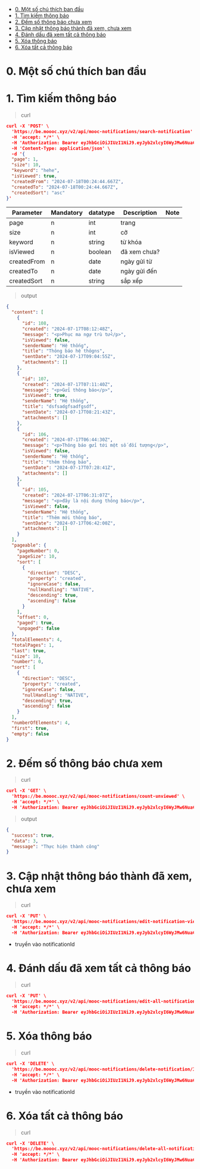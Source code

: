 - [0. Một số chú thích ban đầu](#0-một-số-chú-thích-ban-đầu)
- [1. Tìm kiếm thông báo](#1-tìm-kiếm-thông-báo)
- [2. Đếm số thông báo chưa xem](#2.đếm-số-thông-báo-chưa-xem)
- [3. Cập nhật thông báo thành đã xem, chưa xem](#3.cập-nhật-thông-báo-thành-đã-xem-chưa-xem)
- [4. Đánh dấu đã xem tất cả thông báo](#4.đánh-dấu-đã-xem-tất-cả-thông-báo)
- [5. Xóa thông báo](#5.xóa-thông-báo)
- [6. Xóa tất cả thông báo](#6.xóa-tất-cả-thông-báo)


# 0. Một số chú thích ban đầu

# 1. Tìm kiếm thông báo

> curl

```json
curl -X 'POST' \
  'https://be.moooc.xyz/v2/api/mooc-notifications/search-notification' \
  -H 'accept: */*' \
  -H 'Authorization: Bearer eyJhbGciOiJIUzI1NiJ9.eyJyb2xlcyI6WyJMw6NuaCDEkeG6oW8iLCJjYXNjYWNhY3NjMTIzMjEiXSwibmFtZSI6ImVkeCIsImlzU3VwZXJVc2VyIjp0cnVlLCJpZCI6NCwicG9zaXRpb24iOiJpc19xdGNzIiwiZW1haWwiOiJlZHhAZXhhbXBsZS5jb20iLCJleHAiOjE3MjEzNDY4NzQsImlhdCI6MTcyMTI2MDQ3NH0.ducr8ImAxh4crJlNzH8I8Eiv4_CmL0bnPn0wi0WuzqQ' \
  -H 'Content-Type: application/json' \
  -d '{
  "page": 1,
  "size": 10,
  "keyword": "hehe",
  "isViewed": true,
  "createdFrom": "2024-07-18T00:24:44.667Z",
  "createdTo": "2024-07-18T00:24:44.667Z",
  "createdSort": "asc"
}'
```

| Parameter   | Mandatory | datatype | Description | Note |
|-------------| --------- |----------|-------------|------|
| page  | n         | int     | trang  |
| size  | n         | int     | cỡ  |
| keyword  | n         | string     | từ khóa  |
| isViewed  | n         | boolean     | đã xem chưa?  |
| createdFrom  | n         | date     | ngày gửi từ  |
| createdTo  | n         | date     | ngày gửi đến|
| createdSort  | n         | string     | sắp xếp|

> output

```json
{
  "content": [
    {
      "id": 108,
      "created": "2024-07-17T08:12:48Z",
      "message": "<p>Phục ma ngự trù tử</p>",
      "isViewed": false,
      "senderName": "Hệ thống",
      "title": "Thông báo hệ thôgns",
      "sentDate": "2024-07-17T09:04:55Z",
      "attachments": []
    },
    {
      "id": 107,
      "created": "2024-07-17T07:11:40Z",
      "message": "<p>Gửi thông báo</p>",
      "isViewed": true,
      "senderName": "Hệ thống",
      "title": "dsfsadgfsadfgsdf",
      "sentDate": "2024-07-17T08:21:43Z",
      "attachments": []
    },
    {
      "id": 106,
      "created": "2024-07-17T06:44:30Z",
      "message": "<p>Thông báo gửi tới một số đối tượng</p>",
      "isViewed": false,
      "senderName": "Hệ thống",
      "title": "thêm thông báo",
      "sentDate": "2024-07-17T07:28:41Z",
      "attachments": []
    },
    {
      "id": 105,
      "created": "2024-07-17T06:31:07Z",
      "message": "<p>đây là nội dung thông báo</p>",
      "isViewed": false,
      "senderName": "Hệ thống",
      "title": "Thêm mới thông báo",
      "sentDate": "2024-07-17T06:42:00Z",
      "attachments": []
    }
  ],
  "pageable": {
    "pageNumber": 0,
    "pageSize": 10,
    "sort": [
      {
        "direction": "DESC",
        "property": "created",
        "ignoreCase": false,
        "nullHandling": "NATIVE",
        "descending": true,
        "ascending": false
      }
    ],
    "offset": 0,
    "paged": true,
    "unpaged": false
  },
  "totalElements": 4,
  "totalPages": 1,
  "last": true,
  "size": 10,
  "number": 0,
  "sort": [
    {
      "direction": "DESC",
      "property": "created",
      "ignoreCase": false,
      "nullHandling": "NATIVE",
      "descending": true,
      "ascending": false
    }
  ],
  "numberOfElements": 4,
  "first": true,
  "empty": false
}
```

# 2. Đếm số thông báo chưa xem

> curl

```json
curl -X 'GET' \
  'https://be.moooc.xyz/v2/api/mooc-notifications/count-unviewed' \
  -H 'accept: */*' \
  -H 'Authorization: Bearer eyJhbGciOiJIUzI1NiJ9.eyJyb2xlcyI6WyJMw6NuaCDEkeG6oW8iLCJjYXNjYWNhY3NjMTIzMjEiXSwibmFtZSI6ImVkeCIsImlzU3VwZXJVc2VyIjp0cnVlLCJpZCI6NCwicG9zaXRpb24iOiJpc19xdGNzIiwiZW1haWwiOiJlZHhAZXhhbXBsZS5jb20iLCJleHAiOjE3MjEzNDY4NzQsImlhdCI6MTcyMTI2MDQ3NH0.ducr8ImAxh4crJlNzH8I8Eiv4_CmL0bnPn0wi0WuzqQ'
```

> output

```json
{
  "success": true,
  "data": 3,
  "message": "Thực hiện thành công"
}
```

# 3. Cập nhật thông báo thành đã xem, chưa xem

> curl

```json
curl -X 'PUT' \
  'https://be.moooc.xyz/v2/api/mooc-notifications/edit-notification-viewed/222' \
  -H 'accept: */*' \
  -H 'Authorization: Bearer eyJhbGciOiJIUzI1NiJ9.eyJyb2xlcyI6WyJMw6NuaCDEkeG6oW8iLCJjYXNjYWNhY3NjMTIzMjEiXSwibmFtZSI6ImVkeCIsImlzU3VwZXJVc2VyIjp0cnVlLCJpZCI6NCwicG9zaXRpb24iOiJpc19xdGNzIiwiZW1haWwiOiJlZHhAZXhhbXBsZS5jb20iLCJleHAiOjE3MjEzNDY4NzQsImlhdCI6MTcyMTI2MDQ3NH0.ducr8ImAxh4crJlNzH8I8Eiv4_CmL0bnPn0wi0WuzqQ'
```

* truyền vào notificationId

# 4. Đánh dấu đã xem tất cả thông báo

> curl

```json
curl -X 'PUT' \
  'https://be.moooc.xyz/v2/api/mooc-notifications/edit-all-notifications-viewed' \
  -H 'accept: */*' \
  -H 'Authorization: Bearer eyJhbGciOiJIUzI1NiJ9.eyJyb2xlcyI6WyJMw6NuaCDEkeG6oW8iLCJjYXNjYWNhY3NjMTIzMjEiXSwibmFtZSI6ImVkeCIsImlzU3VwZXJVc2VyIjp0cnVlLCJpZCI6NCwicG9zaXRpb24iOiJpc19xdGNzIiwiZW1haWwiOiJlZHhAZXhhbXBsZS5jb20iLCJleHAiOjE3MjEzNDY4NzQsImlhdCI6MTcyMTI2MDQ3NH0.ducr8ImAxh4crJlNzH8I8Eiv4_CmL0bnPn0wi0WuzqQ'
```

# 5. Xóa thông báo

> curl

```json
curl -X 'DELETE' \
  'https://be.moooc.xyz/v2/api/mooc-notifications/delete-notification/105' \
  -H 'accept: */*' \
  -H 'Authorization: Bearer eyJhbGciOiJIUzI1NiJ9.eyJyb2xlcyI6WyJMw6NuaCDEkeG6oW8iLCJjYXNjYWNhY3NjMTIzMjEiXSwibmFtZSI6ImVkeCIsImlzU3VwZXJVc2VyIjp0cnVlLCJpZCI6NCwicG9zaXRpb24iOiJpc19xdGNzIiwiZW1haWwiOiJlZHhAZXhhbXBsZS5jb20iLCJleHAiOjE3MjEzNDY4NzQsImlhdCI6MTcyMTI2MDQ3NH0.ducr8ImAxh4crJlNzH8I8Eiv4_CmL0bnPn0wi0WuzqQ'
```

* truyền vào notificationId

# 6. Xóa tất cả thông báo

> curl

```json
curl -X 'DELETE' \
  'https://be.moooc.xyz/v2/api/mooc-notifications/delete-all-notifications' \
  -H 'accept: */*' \
  -H 'Authorization: Bearer eyJhbGciOiJIUzI1NiJ9.eyJyb2xlcyI6WyJMw6NuaCDEkeG6oW8iLCJjYXNjYWNhY3NjMTIzMjEiXSwibmFtZSI6ImVkeCIsImlzU3VwZXJVc2VyIjp0cnVlLCJpZCI6NCwicG9zaXRpb24iOiJpc19xdGNzIiwiZW1haWwiOiJlZHhAZXhhbXBsZS5jb20iLCJleHAiOjE3MjEzNDY4NzQsImlhdCI6MTcyMTI2MDQ3NH0.ducr8ImAxh4crJlNzH8I8Eiv4_CmL0bnPn0wi0WuzqQ'
```